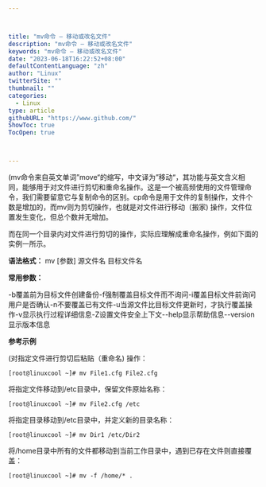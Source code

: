```yaml
---



title: "mv命令 – 移动或改名文件"
description: "mv命令 – 移动或改名文件"
keywords: "mv命令 – 移动或改名文件"
date: "2023-06-18T16:22:52+08:00"
defaultContentLanguage: "zh"
author: "Linux"
twitterSite: ""
thumbnail: ""
categories:
  - Linux
type: article
githubURL: "https://www.github.com/"
ShowToc: true
TocOpen: true



---
```


(mv命令来自英文单词”move“的缩写，中文译为”移动“，其功能与英文含义相同，能够用于对文件进行剪切和重命名操作。这是一个被高频使用的文件管理命令，我们需要留意它与复制命令的区别。cp命令是用于文件的复制操作，文件个数是增加的，而mv则为剪切操作，也就是对文件进行移动（搬家) 操作，文件位置发生变化，但总个数并无增加。

而在同一个目录内对文件进行剪切的操作，实际应理解成重命名操作，例如下面的实例一所示。

**语法格式：** mv [参数] 源文件名 目标文件名

**常用参数：**

-b覆盖前为目标文件创建备份-f强制覆盖目标文件而不询问-i覆盖目标文件前询问用户是否确认-n不要覆盖已有文件-u当源文件比目标文件更新时，才执行覆盖操作-v显示执行过程详细信息-Z设置文件安全上下文--help显示帮助信息--version显示版本信息

**参考示例**

(对指定文件进行剪切后粘贴（重命名) 操作：

```
[root@linuxcool ~]# mv File1.cfg File2.cfg
```

将指定文件移动到/etc目录中，保留文件原始名称：

```
[root@linuxcool ~]# mv File2.cfg /etc
```

将指定目录移动到/etc目录中，并定义新的目录名称：

```
[root@linuxcool ~]# mv Dir1 /etc/Dir2
```

将/home目录中所有的文件都移动到当前工作目录中，遇到已存在文件则直接覆盖：

```
[root@linuxcool ~]# mv -f /home/* .
```